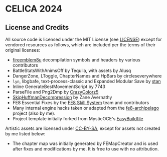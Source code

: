 # CELICA 2024

## License and Credits

All source code is licensed under the MIT License (see [LICENSE](LICENSE))
except for vendored resources as follows, which are included per the terms of
their original licenses:

- [fireemblem8u](https://github.com/FireEmblemUniverse/fireemblem8u)
  decompilation symbols and headers by various contributors
- BattleStatsWithAnimsOff by Tequila, with assets by Alusq
- DangerZone, LToggle, ChapterNames and HpBars by circleseverywhere
- `lyn`, libgbafe, text-process-classic and Expanded Modular Save by
  [stan](https://github.com/StanHash/)
- Inline GenerateBestMovementScript by 7743
- ParseFile and Png2Dmp by [CrazyColorz5](https://github.com/Crazycolorz5)
- [SkipHuffmanDecompression](https://github.com/ZaneAvernathy/Rewrite) by Zane Avernathy
- FE8 Essential Fixes by the [FE8 Skill System](https://github.com/FireEmblemUniverse/SkillSystem_FE8/) team and contributors
- Many internal engine hacks taken or adapted from the [fe8-archipelago](https://github.com/CT075/fe8-archipelago) project (also by me).
- Project template initially forked from MysticOCE's
  [EasyBuildfile](https://github.com/MysticOCE/EasyBuildfile)

Artistic assets are licensed under [CC-BY-SA](https://creativecommons.org/licenses/by-sa/4.0/),
except for assets not created by me listed below:

- The chapter map was initially generated by FEMapCreator and is used after
  fixes and modifications by me. It is free to use with no attribution.

